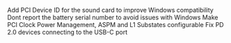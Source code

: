 Add PCI Device ID for the sound card to improve Windows compatibility
Dont report the battery serial number to avoid issues with Windows
Make PCI Clock Power Management, ASPM and L1 Substates configurable
Fix PD 2.0 devices connecting to the USB-C port

